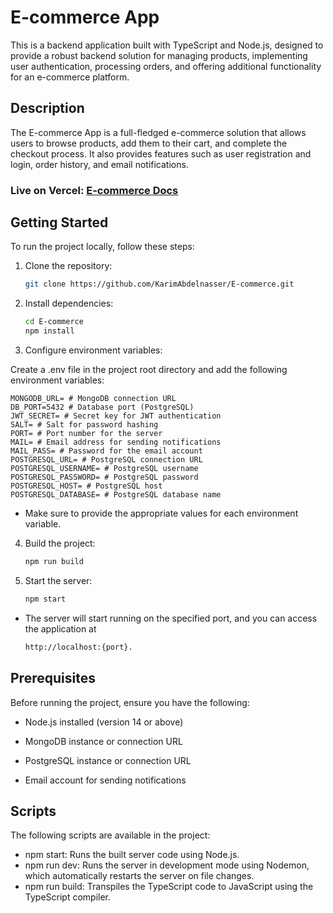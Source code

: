 # E-commerce App

This is a backend application built with TypeScript and Node.js, designed to provide a robust backend solution for managing products, implementing user authentication, processing orders, and offering additional functionality for an e-commerce platform.

## Description

The E-commerce App is a full-fledged e-commerce solution that allows users to browse products, add them to their cart, and complete the checkout process. It also provides features such as user registration and login, order history, and email notifications.

### Live on Vercel: [E-commerce Docs](https://amazon-commerce.vercel.app/docs)

## Getting Started

To run the project locally, follow these steps:

1. Clone the repository:

    ```bash
    git clone https://github.com/KarimAbdelnasser/E-commerce.git
    ```

2. Install dependencies:

    ```bash
    cd E-commerce
    npm install
    ```

3. Configure environment variables:

Create a .env file in the project root directory and add the following environment variables:

    MONGODB_URL= # MongoDB connection URL
    DB_PORT=5432 # Database port (PostgreSQL)
    JWT_SECRET= # Secret key for JWT authentication
    SALT= # Salt for password hashing
    PORT= # Port number for the server
    MAIL= # Email address for sending notifications
    MAIL_PASS= # Password for the email account
    POSTGRESQL_URL= # PostgreSQL connection URL
    POSTGRESQL_USERNAME= # PostgreSQL username
    POSTGRESQL_PASSWORD= # PostgreSQL password
    POSTGRESQL_HOST= # PostgreSQL host
    POSTGRESQL_DATABASE= # PostgreSQL database name

-   Make sure to provide the appropriate values for each environment variable.

4.  Build the project:

    ```bash
    npm run build
    ```

5.  Start the server:

    ```bash
    npm start
    ```

-   The server will start running on the specified port, and you can access the application at
    ```bash
    http://localhost:{port}.
    ```

## Prerequisites

Before running the project, ensure you have the following:

-   Node.js installed (version 14 or above)

-   MongoDB instance or connection URL

-   PostgreSQL instance or connection URL

-   Email account for sending notifications

## Scripts

The following scripts are available in the project:

-   npm start: Runs the built server code using Node.js.
-   npm run dev: Runs the server in development mode using Nodemon, which automatically restarts the server on file changes.
-   npm run build: Transpiles the TypeScript code to JavaScript using the TypeScript compiler.
